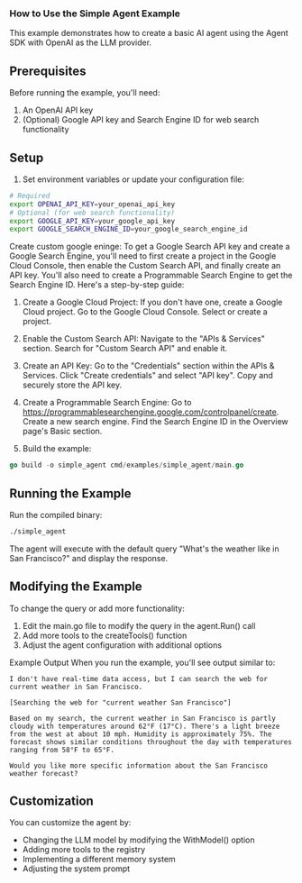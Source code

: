 ### How to Use the Simple Agent Example
This example demonstrates how to create a basic AI agent using the Agent SDK with OpenAI as the LLM provider.

## Prerequisites
Before running the example, you'll need:

1. An OpenAI API key
2. (Optional) Google API key and Search Engine ID for web search functionality

## Setup
1. Set environment variables or update your configuration file:
```bash
# Required
export OPENAI_API_KEY=your_openai_api_key
# Optional (for web search functionality)
export GOOGLE_API_KEY=your_google_api_key
export GOOGLE_SEARCH_ENGINE_ID=your_google_search_engine_id
```
Create custom google eninge:
To get a Google Search API key and create a Google Search Engine, you'll need to first create a project in the Google Cloud Console, then enable the Custom Search API, and finally create an API key. You'll also need to create a Programmable Search Engine to get the Search Engine ID. 
Here's a step-by-step guide:
1. Create a Google Cloud Project:
If you don't have one, create a Google Cloud project.
Go to the Google Cloud Console.
Select or create a project. 
2. Enable the Custom Search API:
Navigate to the "APIs & Services" section.
Search for "Custom Search API" and enable it. 
3. Create an API Key:
Go to the "Credentials" section within the APIs & Services.
Click "Create credentials" and select "API key".
Copy and securely store the API key. 
4. Create a Programmable Search Engine:
Go to https://programmablesearchengine.google.com/controlpanel/create.
Create a new search engine.
Find the Search Engine ID in the Overview page's Basic section. 


2. Build the example:
```go
go build -o simple_agent cmd/examples/simple_agent/main.go
```
## Running the Example
Run the compiled binary:
```bash
./simple_agent
```
The agent will execute with the default query "What's the weather like in San Francisco?" and display the response.

## Modifying the Example
To change the query or add more functionality:
1. Edit the main.go file to modify the query in the agent.Run() call
2. Add more tools to the createTools() function
3. Adjust the agent configuration with additional options

Example Output
When you run the example, you'll see output similar to:
```
I don't have real-time data access, but I can search the web for current weather in San Francisco.

[Searching the web for "current weather San Francisco"]

Based on my search, the current weather in San Francisco is partly cloudy with temperatures around 62°F (17°C). There's a light breeze from the west at about 10 mph. Humidity is approximately 75%. The forecast shows similar conditions throughout the day with temperatures ranging from 58°F to 65°F.

Would you like more specific information about the San Francisco weather forecast?
```

## Customization
You can customize the agent by:

* Changing the LLM model by modifying the WithModel() option
* Adding more tools to the registry
* Implementing a different memory system
* Adjusting the system prompt